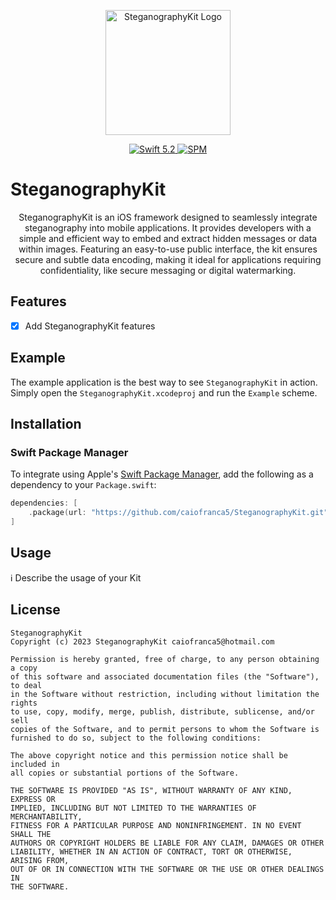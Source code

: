 <p align="center">
   <img width="200" src="https://raw.githubusercontent.com/SvenTiigi/SwiftKit/gh-pages/readMeAssets/SwiftKitLogo.png" alt="SteganographyKit Logo">
</p>

<p align="center">
   <a href="https://developer.apple.com/swift/">
      <img src="https://img.shields.io/badge/Swift-5.2-orange.svg?style=flat" alt="Swift 5.2">
   </a>
   <a href="https://github.com/apple/swift-package-manager">
      <img src="https://img.shields.io/badge/Swift%20Package%20Manager-compatible-brightgreen.svg" alt="SPM">
   </a>
</p>

# SteganographyKit

<p align="center">
SteganographyKit is an iOS framework designed to seamlessly integrate steganography into mobile applications. It provides developers with a simple and efficient way to embed and extract hidden messages or data within images. Featuring an easy-to-use public interface, the kit ensures secure and subtle data encoding, making it ideal for applications requiring confidentiality, like secure messaging or digital watermarking.
</p>

## Features

- [x] Add SteganographyKit features

## Example

The example application is the best way to see `SteganographyKit` in action. Simply open the `SteganographyKit.xcodeproj` and run the `Example` scheme.

## Installation

### Swift Package Manager

To integrate using Apple's [Swift Package Manager](https://swift.org/package-manager/), add the following as a dependency to your `Package.swift`:

```swift
dependencies: [
    .package(url: "https://github.com/caiofranca5/SteganographyKit.git", from: "1.0.0")
]
```

## Usage

ℹ️ Describe the usage of your Kit

## License

```
SteganographyKit
Copyright (c) 2023 SteganographyKit caiofranca5@hotmail.com

Permission is hereby granted, free of charge, to any person obtaining a copy
of this software and associated documentation files (the "Software"), to deal
in the Software without restriction, including without limitation the rights
to use, copy, modify, merge, publish, distribute, sublicense, and/or sell
copies of the Software, and to permit persons to whom the Software is
furnished to do so, subject to the following conditions:

The above copyright notice and this permission notice shall be included in
all copies or substantial portions of the Software.

THE SOFTWARE IS PROVIDED "AS IS", WITHOUT WARRANTY OF ANY KIND, EXPRESS OR
IMPLIED, INCLUDING BUT NOT LIMITED TO THE WARRANTIES OF MERCHANTABILITY,
FITNESS FOR A PARTICULAR PURPOSE AND NONINFRINGEMENT. IN NO EVENT SHALL THE
AUTHORS OR COPYRIGHT HOLDERS BE LIABLE FOR ANY CLAIM, DAMAGES OR OTHER
LIABILITY, WHETHER IN AN ACTION OF CONTRACT, TORT OR OTHERWISE, ARISING FROM,
OUT OF OR IN CONNECTION WITH THE SOFTWARE OR THE USE OR OTHER DEALINGS IN
THE SOFTWARE.
```
